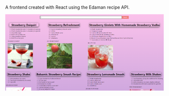 A frontend created with React using the Edaman recipe API. 

![Demo Image](recipe_app/UI/strawberry_recipes.PNG)
